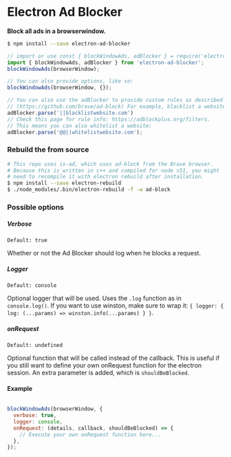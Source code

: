 
# Electron Ad Blocker

**Block all ads in a browserwindow.**  

```sh
$ npm install --save electron-ad-blocker
```

```js
// import or use const { blockWindowAds, adBlocker } = require('electron-ad-blocker');
import { blockWindowAds, adBlocker } from 'electron-ad-blocker';
blockWindowAds(browserWindow);

// You can also provide options, like so:
blockWindowAds(browserWindow, {});

// You can also use the adBlocker to provide custom rules as described in the brave ad-block.
// (https://github.com/brave/ad-block) For example, blacklist a website:
adBlocker.parse('||blacklistwebsite.com')
// Check this page for rule info: https://adblockplus.org/filters.
// This means you can also whitelist a website:
adBlocker.parse('@@||whitelistwebsite.com');
```

### Rebuild the from source

```sh
# This repo uses is-ad, which uses ad-block from the Brave browser.
# Because this is written in c++ and compiled for node v51, you might
# need to recompile it with electron rebuild after installation.
$ npm install --save electron-rebuild
$ ./node_modules/.bin/electron-rebuild -f -w ad-block
```

### Possible options

##### Verbose

`Default: true`

Whether or not the Ad Blocker should log when he blocks a request.

##### Logger

``Default: console``

Optional logger that will be used. Uses the `.log` function as in `console.log()`. If you want to use
winston, make sure to wrap it: `{ logger: { log: (...params) => winston.info(...params) } }`.

##### onRequest

``Default: undefined``

Optional function that will be called instead of the callback. This is useful if you still want to
define your own onRequest function for the electron session. An extra parameter is added, which is
`shouldBeBlocked`.

#### Example

```js

blockWindowAds(browserWindow, {
  verbose: true,
  logger: console,
  onRequest: (details, callback, shouldBeBlocked) => {
    // Execute your own onRequest function here...
  },
});

```
